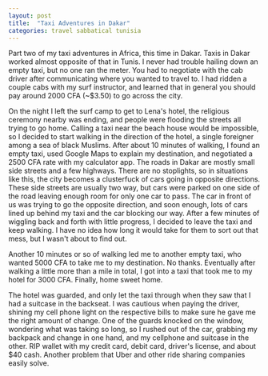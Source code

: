 ```yaml
---
layout: post
title:  "Taxi Adventures in Dakar"
categories: travel sabbatical tunisia
---
```


Part two of my taxi adventures in Africa, this time in Dakar. Taxis in Dakar worked almost opposite of that in Tunis. I never had trouble hailing down an empty taxi, but no one ran the meter. You had to negotiate with the cab driver after communicating where you wanted to travel to. I had ridden a couple cabs with my surf instructor, and learned that in general you should pay around 2000 CFA (~$3.50) to go across the city.

On the night I left the surf camp to get to Lena's hotel, the religious ceremony nearby was ending, and people were flooding the streets all trying to go home. Calling a taxi near the beach house would be impossible, so I decided to start walking in the direction of the hotel, a single foreigner among a sea of black Muslims. After about 10 minutes of walking, I found an empty taxi, used Google Maps to explain my destination, and negotiated a 2500 CFA rate with my calculator app. The roads in Dakar are mostly small side streets and a few highways. There are no stoplights, so in situations like this, the city becomes a clusterfuck of cars going in opposite directions. These side streets are usually two way, but cars were parked on one side of the road leaving enough room for only one car to pass. The car in front of us was trying to go the opposite direction, and soon enough, lots of cars lined up behind my taxi and the car blocking our way. After a few minutes of wiggling back and forth with little progress, I decided to leave the taxi and keep walking. I have no idea how long it would take for them to sort out that mess, but I wasn't about to find out.

Another 10 minutes or so of walking led me to another empty taxi, who wanted 5000 CFA to take me to my destination. No thanks. Eventually after walking a little more than a mile in total, I got into a taxi that took me to my hotel for 3000 CFA. Finally, home sweet home.

The hotel was guarded, and only let the taxi through when they saw that I had a suitcase in the backseat. I was cautious when paying the driver, shining my cell phone light on the respective bills to make sure he gave me the right amount of change. One of the guards knocked on the window, wondering what was taking so long, so I rushed out of the car, grabbing my backpack and change in one hand, and my cellphone and suitcase in the other. RIP wallet with my credit card, debit card, driver's license, and about $40 cash. Another problem that Uber and other ride sharing companies easily solve.